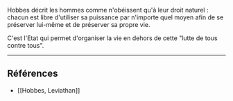 Hobbes décrit les hommes comme n'obéissent qu'à leur droit naturel : chacun est libre d'utiliser sa puissance par n'importe quel moyen afin de se préserver lui-même et de préserver sa propre vie. 

C'est l'Etat qui permet d'organiser la vie en dehors de cette "lutte de tous contre tous".

---

## Références

- [[Hobbes, Leviathan]]